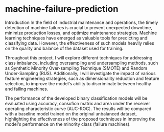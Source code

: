 # machine-failure-prediction

Introduction
In the field of industrial maintenance and operations, the timely detection of machine failures is crucial to prevent unexpected downtime, minimize production losses, and optimize maintenance strategies. Machine learning techniques have emerged as valuable tools for predicting and classifying data. However, the effectiveness of such models heavily relies on the quality and balance of the dataset used for training.

Throughout this project, I will explore different techniques for addressing class imbalance, including oversampling and undersampling methods, such as Synthetic Minority Over-sampling Technique (SMOTE) and Random Under-Sampling (RUS). Additionally, I will investigate the impact of various feature engineering strategies, such as dimensionality reduction and feature selection, to improve the model's ability to discriminate between healthy and failing machines.

The performance of the developed binary classification models will be evaluated using accuracy, consufion matrix and area under the receiver operating characteristic curve (AUC-ROC). The results will be compared with a baseline model trained on the original unbalanced dataset, highlighting the effectiveness of the proposed techniques in improving the model's performance on the minority class (failure machines).
